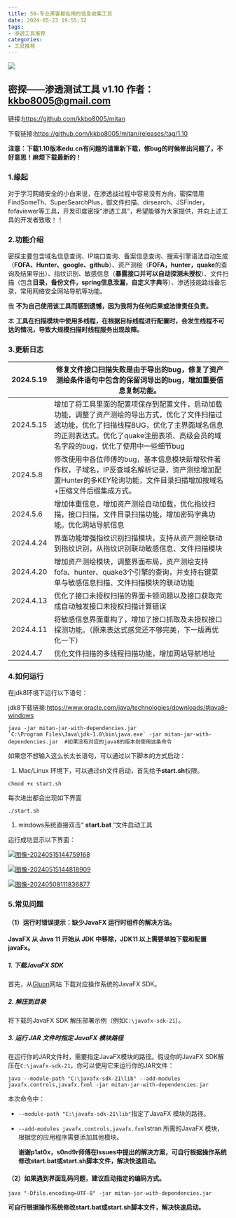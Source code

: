 ```yaml
---
title: 59-专业黑客都在用的信息收集工具
date: 2024-05-23 19:55:32
tags:
- 渗透工具推荐
categories:
- 工具推荐
---
```


![](https://pic.imgdb.cn/item/663b27bd0ea9cb14033c3311.png)

## 密探——渗透测试工具 v1.10 作者：[kkbo8005@gmail.com](mailto:kkbo8005@gmail.com)

链接:https://github.com/kkbo8005/mitan

下载链接:https://github.com/kkbo8005/mitan/releases/tag/1.10

**注意：下载1.10版本edu.cn有问题的请重新下载，修bug的时候修出问题了，不好意思！麻烦下载最新的！**

### 1.缘起

对于学习网络安全的小白来说，在渗透战过程中容易没有方向，密探借用FindSomeTh、SuperSearchPlus，御文件扫描、dirsearch、JSFinder，fofaviewer等工具，开发印度密探“渗透工具”，希望能够为大家提供，并向上述工具的开发者致敬！！

### 2.功能介绍

密探主要包含域名信息查询、IP端口查询、备案信息查询、搜索引擎语法自动生成（**FOFA、Hunter、google、github**）、资产测绘（**FOFA，hunter，quake**的查询及结果导出）、指纹识别、敏感信息（**暴露接口并可以自动探测未授权**）、文件扫描（包含**目录，备份文件，spring信息泄漏，自定义字典**等）、渗透技能路线备忘录，常用网络安全网站导航等功能。

我 **不为自己使用该工具而感到遗憾，因为我将为任何后果或法律责任负责。**

本 **工具在扫描模块中使用多线程，在根据目标线程进行配置时，会发生线程不可达的情况，导致大规模扫描时线程服务出现故障。**

### 3.更新日志



| 2024.5.19 | 修复文件接口扫描失败是由于导出的bug，修复了资产测绘条件语句中包含的保留词导出的bug，增加重要信息复制功能。 |
| --------- | ------------------------------------------------------------ |
| 2024.5.15 | 增加了将工具里面的配置项保存到配置文件，启动加载功能，调整了资产测绘的导出方式，优化了文件扫描过滤功能，优化了扫描线程BUG，优化了主界面域名信息的正则表达式。优化了quake注册表项、高级会员的域名字段的bug，优化了使用中一些细节bug |
| 2024.5.8  | 修改使用中各位师傅的bug，基本信息模块新增软件著作权，子域名，IP反查域名解析记录，资产测绘增加配置Hunter的多KEY轮询功能，文件目录扫描增加按域名+压缩文件后缀集成方式。 |
| 2024.5.6  | 增加体重信息，增加资产测绘自动加载，优化指纹扫描，接口扫描，文件目录扫描功能，增加密码字典功能。优化网站导航信息 |
| 2024.4.24 | 界面功能增强指纹识别扫描模块，支持从资产测绘联动到指纹识别，从指纹识别联动敏感信息、文件扫描模块 |
| 2024.4.20 | 增加资产测绘模块，调整界面布局，资产测绘支持fofa、hunter、quake3个引擎的查询，并支持右键菜单与敏感信息扫描、文件扫描模块的联动功能 |
| 2024.4.13 | 优化了接口未授权扫描的界面卡顿问题以及接口获取完成自动触发接口未授权扫描计算错误 |
| 2024.4.11 | 将敏感信息界面重构了，增加了接口抓取及未授权接口探测功能。（原来表达式感觉还不够完美，下一版再优化一下） |
| 2024.4.7  | 优化文件扫描的多线程扫描功能，增加网站导航地址               |

### 4.如何运行

在jdk8环境下运行以下语句：

jdk8下载链接:https://www.oracle.com/java/technologies/downloads/#java8-windows

```shell
java -jar mitan-jar-with-dependencies.jar
`C:\Program Files\Java\jdk-1.8\bin\java.exe` -jar mitan-jar-with-dependencies.jar  #如果没有对应的java8的版本则使用这条命令
```

 如果您不想输入这么长太长语句，可以通过以下脚本的方式启动：

1. Mac/Linux 环境下，可以通过sh文件启动，首先给予**start.sh**权限。

```
chmod +x start.sh
```

每次进出都会出现如下界面

```
./start.sh
```

1. windows系统直接双击“ **start.bat** ”文件启动工具

运行成功显示以下界面：

[![图像-20240515144759168](https://github.com/kkbo8005/mitan/raw/master/Readme.assets/image-20240515144759168.png)](https://github.com/kkbo8005/mitan/blob/master/Readme.assets/image-20240515144759168.png)

[![图像-20240515144818909](https://github.com/kkbo8005/mitan/raw/master/Readme.assets/image-20240515144818909.png)](https://github.com/kkbo8005/mitan/blob/master/Readme.assets/image-20240515144818909.png)

[![图像-20240508111836877](https://github.com/kkbo8005/mitan/raw/master/Readme.assets/image-20240508111836877.png)](https://github.com/kkbo8005/mitan/blob/master/Readme.assets/image-20240508111836877.png)

### 5.常见问题



#### （1）运行时错误提示：缺少JavaFX 运行时组件的解决方法。



**JavaFX 从 Java 11 开始从 JDK 中移除，JDK11 以上需要单独下载和配置 javaFx。**

##### 1. 下载JavaFX SDK

首先，从[Gluon](https://gluonhq.com/products/javafx/)网站 下载对应操作系统的JavaFX SDK。

##### 2. 解压到目录

将下载的JavaFX SDK 解压部署示例（例如`C:\javafx-sdk-21`）。

##### 3. 运行 JAR 文件时指定 JavaFX 模块路径

在运行你的JAR文件时，需要指定JavaFX模块的路径。假设你的JavaFX SDK解压在`C:\javafx-sdk-21`，你可以使用它来运行你的JAR文件：

```
java --module-path "C:\javafx-sdk-21\lib" --add-modules javafx.controls,javafx.fxml -jar mitan-jar-with-dependencies.jar
```

本次命令中：

- `--module-path "C:\javafx-sdk-21\lib"`指定了JavaFX 模块的路径。

- `--add-modules javafx.controls,javafx.fxml`stran 所需的JavaFX 模块，根据您的应用程序需要添加其他模块。

  **谢谢p1at0x，s0nd9r师傅在Issues中提出的解决方案，可自行根据操作系统修改start.bat或start.sh脚本文件，解决快速启动。**

#### （2）如果遇到界面乱码问题，建议启动指定的编码方式。

```
java "-Dfile.encoding=UTF-8" -jar mitan-jar-with-dependencies.jar
```

**可自行根据操作系统修改start.bat或start.sh脚本文件，解决快速启动。**
